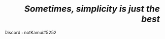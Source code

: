 <h1 align="right"><i>Sometimes, simplicity is just the best</i></h1>

<p>Discord : notKamui#5252</p>
